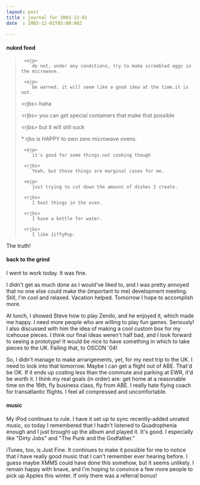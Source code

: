 ```yaml
---
layout: post
title : journal for 2003-12-01
date  : 2003-12-01T05:00:00Z

---
```

<h4>nuked food</h4><blockquote class='chat'> <p>
<pre><code>	<span class='u0'>&lt;ejp&gt;</span>
	do not, under any conditions, try to make scrambled eggs in the microwave.
</code></pre>

</p> <p>
<pre><code>	<span class='u0'>&lt;ejp&gt;</span>
	be warned, it will seem like a good idea at the time.it is not.
</code></pre>

</p>

<p><span class='u1'>&lt;rjbs&gt;</span> haha</p> <p><span class='u1'>&lt;rjbs&gt;</span> you can get special containers that make that possible</p> <p><span class='u1'>&lt;rjbs&gt;</span> but it will still suck</p> <p>* <span class='u1'>rjbs</span> is HAPPY to own zero microwave ovens.</p>

<p>
<pre><code>	<span class='u0'>&lt;ejp&gt;</span>
	it's good for some things.not cooking though
</code></pre>

</p> <p>
<pre><code>	<span class='u1'>&lt;rjbs&gt;</span>
	Yeah, but those things are marginal cases for me.
</code></pre>

</p> <p>
<pre><code>	<span class='u0'>&lt;ejp&gt;</span>
	just trying to cut down the amount of dishes I create.
</code></pre>

</p> <p>
<pre><code>	<span class='u1'>&lt;rjbs&gt;</span>
	I heat things in the oven.
</code></pre>

</p> <p>
<pre><code>	<span class='u1'>&lt;rjbs&gt;</span>
	I have a kettle for water.
</code></pre>

</p> <p>
<pre><code>	<span class='u1'>&lt;rjbs&gt;</span>
	I like JiffyPop.
</code></pre>

</p> </blockquote>

The truth!<h4>back to the grind</h4>I went to work today.  It was fine.

I didn't get as much done as I would've liked to, and I was pretty annoyed that no one else could make the (important to me) development meeting.  Still, I'm cool and relaxed.  Vacation helped.  Tomorrow I hope to accomplish more.

At lunch, I showed Steve how to play Zendo, and he enjoyed it, which made me happy.  I need more people who are willing to play fun games.  Seriously!  I also discussed with him the idea of making a cool custom box for my icehouse pieces.  I think our final ideas weren't half bad, and I look forward to seeing a prototype!  It would be nice to have something in which to take pieces to the UK.  Failing that, to OSCON '04!

So, I didn't manage to make arrangements, yet, for my next trip to the UK.  I need to look into that tomorrow.  Maybe I can get a flight out of ABE.  That'd be OK.  If it ends up costing less than the commute and parking at EWR, it'd be worth it.  I think my real goals (in order) are: get home at a reasonable time on the 16th, fly business class, fly from ABE.  I really hate flying coach for transatlantic flights.  I feel all compressed and uncomfortable.<h4>music</h4>My iPod continues to rule.  I have it set up to sync recently-added unrated music, so today I remembered that I hadn't listened to Quadrophenia enough and I just brought up the album and played it.  It's good.  I especially like "Dirty Jobs" and "The Punk and the Godfather."

iTunes, too, is Just Fine.  It continues to make it possible for me to notice that I have really good music that I can't remember ever hearing before.  I guess maybe XMMS could have done this somehow, but it seems unlikely.  I remain happy with knave, and I'm hoping to convince a few more people to pick up Apples this winter.  If only there was a referral bonus!


